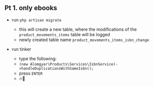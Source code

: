 ## Pt 1. only ebooks

-   run `php artisan migrate`

    -   this will create a new table, where the modifications of the `product_movements_items` table will be logged
    -   newly created table name `product_movements_items_isbn_change`

-   run tinker
    -   type the following:
    -   `(new Alomgyar\Products\Services\IsbnService)->handleDuplicationsWithSameIsbn();`
    -   press `ENTER`
    -   🔥🚀
